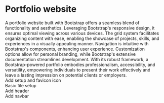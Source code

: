 # Portfolio website
A portfolio website built with Bootstrap offers a seamless blend of functionality and aesthetics. Leveraging Bootstrap's responsive design, it ensures optimal viewing across various devices. The grid system facilitates organizing content with ease, enabling the showcase of projects, skills, and experiences in a visually appealing manner. Navigation is intuitive with Bootstrap's components, enhancing user experience. Customization options allow for personal branding, while Bootstrap's extensive documentation streamlines development. With its robust framework, a Bootstrap-powered portfolio embodies professionalism, accessibility, and versatility, empowering individuals to present their work effectively and leave a lasting impression on potential clients or employers.
<br>
Add setup and favicon icon
<br>
Basic file setup
<br>
Add header
<br>
Add navbar

